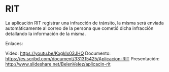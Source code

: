
# RIT
La aplicación RIT registrar una infracción de tránsito, la misma será enviada automáticamente al correo de la persona que cometió dicha infracción detallando la información de la misma.

Enlaces:

Video: https://youtu.be/KxgkIx03JHQ
Documento: https://es.scribd.com/document/331315425/Aplicacion-RIT
Presentación: http://www.slideshare.net/BelenVelez/aplicacin-rit
